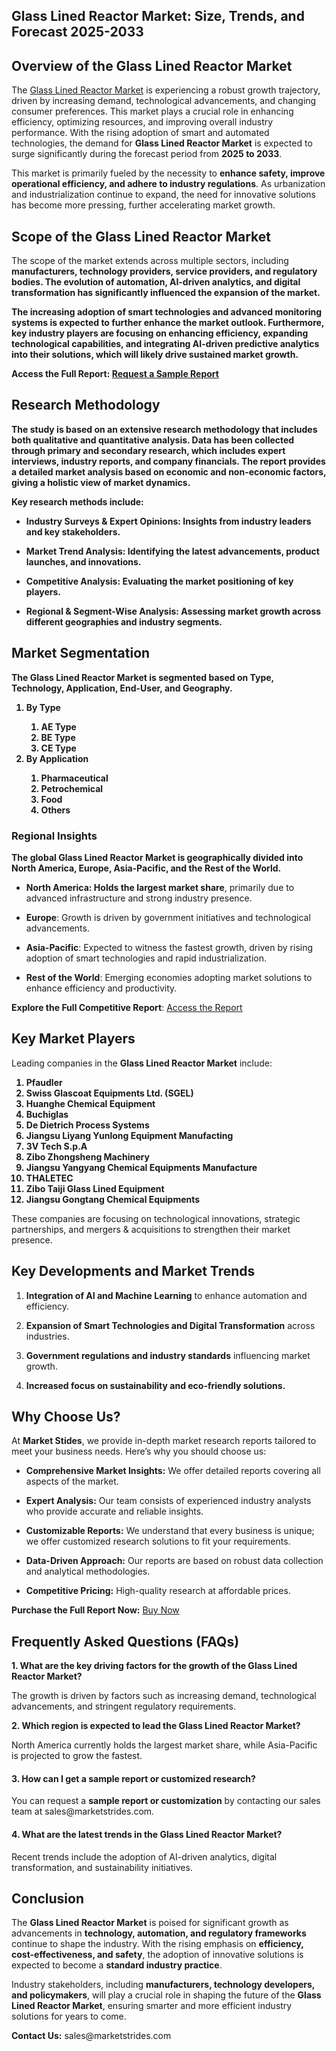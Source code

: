<h2>Glass Lined Reactor Market: Size, Trends, and Forecast 2025-2033</h2>
<h2>Overview of the Glass Lined Reactor Market</h2>
<p>The <a href=https://marketstrides.com/report/glass-lined-reactor-market>Glass Lined Reactor Market</a>&nbsp;is experiencing a robust growth trajectory, driven by increasing demand, technological advancements, and changing consumer preferences. This market plays a crucial role in enhancing efficiency, optimizing resources, and improving overall industry performance. With the rising adoption of smart and automated technologies, the demand for <strong>Glass Lined Reactor Market</strong> is expected to surge significantly during the forecast period from <strong>2025 to 2033</strong>.</p>
<p>This market is primarily fueled by the necessity to <strong>enhance safety, improve operational efficiency, and adhere to industry regulations</strong>. As urbanization and industrialization continue to expand, the need for innovative solutions has become more pressing, further accelerating market growth.</p>
<h2>Scope of the Glass Lined Reactor Market</h2>
<p>The scope of the market</strong> extends across multiple sectors, including <strong>manufacturers, technology providers, service providers, and regulatory bodies. The evolution of <strong>automation, AI-driven analytics, and digital transformation</strong> has significantly influenced the expansion of the market.</p>
<p>The increasing adoption of <strong>smart technologies and advanced monitoring systems</strong> is expected to further enhance the market outlook. Furthermore, key industry players are focusing on <strong>enhancing efficiency, expanding technological capabilities, and integrating AI-driven predictive analytics</strong> into their solutions, which will likely drive sustained market growth.</p>
<p>Access the Full Report:&nbsp;<a href=https://marketstrides.com/request-sample/glass-lined-reactor-market>Request a Sample Report</a></p>
<h2>Research Methodology</h2>
<p>The study is based on an extensive research methodology that includes both qualitative and quantitative analysis. Data has been collected through primary and secondary research, which includes expert interviews, industry reports, and company financials. The report provides a detailed market analysis based on economic and non-economic factors, giving a <strong>holistic view of market dynamics</strong>.</p>
<p>Key research methods include:</p>
<ul >
<li>
<p><strong>Industry Surveys &amp; Expert Opinions:</strong> Insights from industry leaders and key stakeholders.</p>
</li>
<li>
<p><strong>Market Trend Analysis:</strong> Identifying the latest advancements, product launches, and innovations.</p>
</li>
<li>
<p><strong>Competitive Analysis:</strong> Evaluating the market positioning of key players.</p>
</li>
<li>
<p><strong>Regional &amp; Segment-Wise Analysis:</strong> Assessing market growth across different geographies and industry segments.</p>
</li>
</ul>
<h2>Market Segmentation</h2>
<p>The <strong>Glass Lined Reactor Market</strong> is segmented based on <strong>Type, Technology, Application, End-User, and Geography</strong>.</p>
<p><strong><ol><li>By Type<ol><li>AE Type</li><li>BE Type</li><li>CE Type</li></ol></li><li>By Application<ol><li>Pharmaceutical</li><li>Petrochemical</li><li>Food</li><li>Others</li></ol></li></ol></strong></p>
<h3><strong>Regional Insights</strong></h3>
<p>The <strong>global Glass Lined Reactor Market</strong> is geographically divided into North America, Europe, Asia-Pacific, and the Rest of the World.</p>
<ul data-spread=""false"">
<li>
<p><strong>North America</strong>: Holds the largest market share</strong>, primarily due to advanced infrastructure and strong industry presence.</p>
</li>
<li>
<p><strong>Europe</strong>: Growth is driven by government initiatives and technological advancements.</p>
</li>
<li>
<p><strong>Asia-Pacific</strong>: Expected to witness the fastest growth, driven by rising adoption of smart technologies and rapid industrialization.</p>
</li>
<li>
<p><strong>Rest of the World</strong>: Emerging economies adopting market solutions to enhance efficiency and productivity.</p>
</li>
</ul>
<p><strong>Explore the Full Competitive Report</strong>:&nbsp;<a href=https://marketstrides.com/report/glass-lined-reactor-market>Access the Report</a></p>
<h2>Key Market Players</h2>
<p>Leading companies in the <strong>Glass Lined Reactor Market</strong> include:</p>
<p><strong><ol>
<li>
Pfaudler</li><li>Swiss Glascoat Equipments Ltd. (SGEL)</li><li>Huanghe Chemical Equipment</li><li>Buchiglas</li><li>De Dietrich Process Systems</li><li>Jiangsu Liyang Yunlong Equipment Manufacting</li><li>3V Tech S.p.A</li><li>Zibo Zhongsheng Machinery</li><li>Jiangsu Yangyang Chemical Equipments Manufacture</li><li>THALETEC</li><li>Zibo Taiji Glass Lined Equipment</li><li>Jiangsu Gongtang Chemical Equipments


</li>
</ol></strong></p>
<p>These companies are focusing on technological innovations, strategic partnerships, and mergers &amp; acquisitions to strengthen their market presence.</p>
<h2>Key Developments and Market Trends</h2>
<ol>
<li>
<p><strong>Integration of AI and Machine Learning</strong> to enhance automation and efficiency.</p>
</li>
<li>
<p><strong>Expansion of Smart Technologies and Digital Transformation</strong> across industries.</p>
</li>
<li>
<p><strong>Government regulations and industry standards</strong> influencing market growth.</p>
</li>
<li>
<p><strong>Increased focus on sustainability and eco-friendly solutions.</strong></p>
</li>
</ol>
<h2 >Why Choose Us?</h2>
<p>At <strong>Market Stides</strong>, we provide in-depth market research reports tailored to meet your business needs. Here&rsquo;s why you should choose us:</p>
<ul>
<li>
<p><strong>Comprehensive Market Insights:</strong> We offer detailed reports covering all aspects of the market.</p>
</li>
<li>
<p><strong>Expert Analysis:</strong> Our team consists of experienced industry analysts who provide accurate and reliable insights.</p>
</li>
<li>
<p><strong>Customizable Reports:</strong> We understand that every business is unique; we offer customized research solutions to fit your requirements.</p>
</li>
<li>
<p><strong>Data-Driven Approach:</strong> Our reports are based on robust data collection and analytical methodologies.</p>
</li>
<li>
<p><strong>Competitive Pricing:</strong> High-quality research at affordable prices.</p>
</li>
</ul>
<p><strong>Purchase the Full Report Now:</strong>&nbsp;<a href=https://marketstrides.com/buyNow/glass-lined-reactor-market?price=single_price>Buy Now</a></p>
<h2>Frequently Asked Questions (FAQs)</h2>
<p><strong>1. What are the key driving factors for the growth of the Glass Lined Reactor Market?</strong></p>
<p>The growth is driven by factors such as increasing demand, technological advancements, and stringent regulatory requirements.</p>
<p><strong>2.</strong><strong> Which region is expected to lead the Glass Lined Reactor Market?</strong></p>
<p>North America currently holds the largest market share, while Asia-Pacific is projected to grow the fastest.</p>
<h4><strong>3. How can I get a sample report or customized research?</strong></h4>
<p>You can request a <strong>sample report or customization</strong> by contacting our sales team at sales@marketstrides.com.</p>
<h4><strong>4. What are the latest trends in the Glass Lined Reactor Market?</strong></h4>
<p>Recent trends include the adoption of AI-driven analytics, digital transformation, and sustainability initiatives.</p>
<h2>Conclusion</h2>
<p>The <strong>Glass Lined Reactor Market</strong> is poised for significant growth as advancements in <strong>technology, automation, and regulatory frameworks</strong> continue to shape the industry. With the rising emphasis on <strong>efficiency, cost-effectiveness, and safety</strong>, the adoption of innovative solutions is expected to become a <strong>standard industry practice</strong>.</p>
<p>Industry stakeholders, including <strong>manufacturers, technology developers, and policymakers</strong>, will play a crucial role in shaping the future of the <strong>Glass Lined Reactor Market</strong>, ensuring smarter and more efficient industry solutions for years to come.</p>
<p><strong>Contact Us:</strong>&nbsp;<a>sales@marketstrides.com</a></p>
